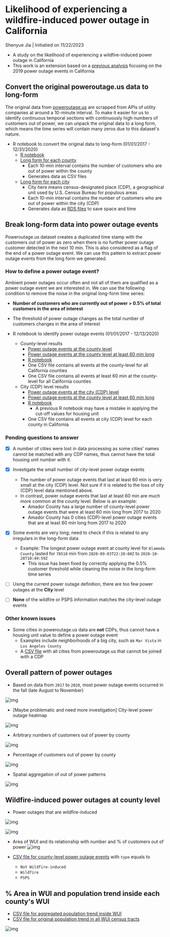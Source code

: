 # Likelihood of experiencing a wildfire-induced power outage in California

Shenyue Jia | Initiatied on 11/22/2023

- A study on the likelihood of experiencing a wildfire-induced power outage in California
- This work is an extension based on a [previous analysis](https://github.com/jiashenyue/ca-poweroutage-medical-vulnerable-pop/blob/main/README.md) focusing on the 2019 power outage events in California

## Convert the original poweroutage.us data to long-form

The original data from [poweroutage.us](https://poweroutage.us/) are scrapped from APIs of utility companies at around a 10-minute interval. To make it easier for us to identify continuous temporal sections with continuously high numbers of customers out of power, we can unpack the original data to a long form, which means the time series will contain many zeros due to this dataset's nature.

- R notebook to convert the original data to long-form (01/01/2017 - 12/31/2020)
  - [R notebook](https://htmlpreview.github.io/?https://github.com/jiashenyue/ca-poweroutage-likelihood-study/blob/main/code/00_long_form_data_gen.nb.html)
  - [Long form for each county](https://drive.google.com/drive/folders/1l6SpqOA_7cFBYzVVvuZyZJLr_2ZcGCY7?usp=drive_link)
    - Each 10-min interval contains the number of customers who are out of power within the county
    - Generates data as CSV files
  - [Long form for each city](https://drive.google.com/drive/folders/1k_aXyadT98D4FRbBTB4SQ-9dQYJojwnt?usp=drive_link)
    - City here means census-designated place (CDP), a geographical unit used by U.S. Census Bureau for populous areas
    - Each 10-min interval contains the number of customers who are out of power within the city (CDP)
    - Generates data as [RDS files](https://www.r-bloggers.com/2016/12/remember-to-use-the-rds-format/) to save space and time


## Break long-form data into power outage events

Poweroutage.us dataset creates a duplicated time stamp with the customers out of power as zero when there is no further power outage customer detected in the next 10 min. This is also considered as a flag of the end of a power outage event. We can use this pattern to extract power outage events from the long form we generated.

### How to define a power outage event?

Ambient power outages occur often and not all of them are qualified as a power outage event we are interested in. We can use the following condition to remove the noise in the original long-form time series:

- **Number of customers who are currently out of power > 0.5% of total customers in the area of interest**
- The threshold of power outage changes as the total number of customers changes in the area of interest

- R notebook to identify power outage events (01/01/2017 - 12/13/2020)
  - County-level results
    - [Power outage events at the county level](https://drive.google.com/drive/folders/1-_uz2dtk2M_hbct2KTkB-fWJu8J9JFKq?usp=drive_link)
    - [Power outage events at the county level at least 60 min long](https://drive.google.com/drive/folders/1-0nBPb0xWOGO5oWIx4-Pyvtl7es1H3VS?usp=drive_link)
    - [R notebook](https://htmlpreview.github.io/?https://github.com/jiashenyue/ca-poweroutage-likelihood-study/blob/main/code/01_generate_outage_events_county.nb.html)
    - One CSV file contains all events at the county-level for all California counties
    - One CSV file contains all events at least 60 min at the county-level for all California counties
  - City (CDP) level results
    - [Power outage events at the city (CDP) level](https://drive.google.com/drive/folders/14XeIl7lcYZ-nPM0jvvnJxhkD8S0rm2PH?usp=drive_link)
    - [Power outage events at the county level at least 60 min long](https://drive.google.com/drive/folders/14EGFSjZY2wCXfcDVEBT9MYKlzeabJTXg?usp=drive_link)
    - [R notebook](https://htmlpreview.github.io/?https://github.com/jiashenyue/ca-poweroutage-likelihood-study/blob/main/code/05_generate_outage_events_city.html)
      - A previous R notebook may have a mistake in applying the cut-off values for housing unit
    - One CSV file contains all events at city (CDP) level for each county in California

### Pending questions to answer

- [x] A number of cities were lost in data processing as some cities' names cannot be matched with any CDP names, thus cannot have the total housing unit number with it.
- [x] Investigate the small number of city-level power outage events
  - The number of power outage events that last at least 60 min is very small at the city (CDP) level. Not sure if it is related to the loss of city (CDP) level data mentioned above.
  - In contrast, power outage events that last at least 60 min are much more common at the county level. Below is an example:
    - Amador County has a large number of county-level power outage events that were at least 60 min long from 2017 to 2020
    - Amador County has 0 cities (CDP)-level power outage events that are at least 60 min long from 2017 to 2020
- [x] Some events are very long; need to check if this is related to any irregulars in the long-form data
  - Example: The longest power outage event at county level for `Alameda County` lasted for `78510` min from `2020-09-03T22:20:00Z` to `2020-10-28T10:49:59Z`
    - This issue has been fixed by correctly applying the 0.5% customer threshold while cleaning the noise in the long-form time series
- [ ] Using the current power outage definition, there are too few power outages at the **City** level
- [ ] **None** of the wildfire or PSPS information matches the city-level outage events


### Other known issues

- Some cities in poweroutage.us data are **not** CDPs, thus cannot have a housing unit value to define a power outage event
  - Examples include neighborhoods of a big city, such as `Mar Vista` in `Los Angeles County`
  - A [CSV file](https://github.com/jiashenyue/ca-poweroutage-likelihood-study/blob/main/result/cdp_no_hu_matched.csv) with all cities from poweroutage.us that cannot be joined with a CDP

## Overall pattern of power outages

- Based on data from `2017` to `2020`, most power outage events occurred in the fall (late August to November)

![img](https://github.com/jiashenyue/ca-poweroutage-likelihood-study/blob/main/plot/01_ca_power_outage_calendar_heatmap.png)

- [Maybe problematic and need more investigation] City-level power outage heatmap

![img](https://github.com/jiashenyue/ca-poweroutage-likelihood-study/blob/main/plot/02_ca_power_outage_city_level_calendar_heatmap.png)

- Arbitrary numbers of customers out of power by county

![img](https://github.com/jiashenyue/ca-poweroutage-likelihood-study/blob/main/plot/03_county-arbitrary-customers-duration-out-of-power.png)

- Percentage of customers out of power by county

![img](https://github.com/jiashenyue/ca-poweroutage-likelihood-study/blob/main/plot/04_county-pct-customers-duration-out-of-power.png)

- Spatial aggregation of out of power patterns

![img](https://github.com/jiashenyue/ca-poweroutage-likelihood-study/blob/main/plot/05_bi-variate-customermin-pctcustomerout.png)

## Wildfire-induced power outages at county level

- Power outages that are wildfire-induced

![img](https://github.com/jiashenyue/ca-poweroutage-likelihood-study/blob/main/plot/06_county_pct_power_outage_events.png)

![img](https://github.com/jiashenyue/ca-poweroutage-likelihood-study/blob/main/plot/07_county_pct_power_outage_events_wui_highlight.png)

- Area of WUI and its relationship with number and % of customers out of power
![img](https://github.com/jiashenyue/ca-poweroutage-likelihood-study/blob/main/plot/08_wui_area_customers_out_of_power.png)

- [CSV file for county-level power outage events](https://github.com/jiashenyue/ca-poweroutage-likelihood-study/blob/main/result/county-aggregation-results/county-poweroutage-count-type-pct-2017-2020.csv) with `type` equals to
  - `Not Wildfire-induced`
  - `Wildfire`
  - `PSPS`
## % Area in WUI and population trend inside each county's WUI
- [CSV file for aggregated population trend inside WUI](https://github.com/jiashenyue/ca-poweroutage-likelihood-study/blob/main/data_private/pop_trend_2010_2021_WUI_county.csv)
- [CSV file for original population trend in all WUI census tracts](https://github.com/jiashenyue/ca-poweroutage-likelihood-study/blob/main/data_private/pop_trend_2010_2021_WUI_tracts_type.csv)

![img](https://github.com/jiashenyue/ca-poweroutage-likelihood-study/blob/main/plot/09_pop_trend_wui_area_customers_out_of_power.png)
